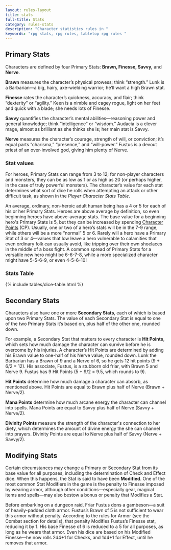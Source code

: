 ```yaml
---
layout: rules-layout
title: stats
full-title: Stats
category: rules-stats
description: "Character statistics rules in "
keywords: "rpg stats, rpg rules, tabletop rpg rules "
---
```


## Primary Stats

Characters are defined by four Primary Stats: **Brawn, Finesse, Savvy,** and **Nerve**.

**Brawn** measures the character’s physical prowess; think “strength.” Lunk is a Barbarian&mdash;a big, hairy, axe-wielding warrior; he’ll want a high Brawn stat.

**Finesse** rates the character’s quickness, accuracy, and flair; think “dexterity” or “agility.” Keen is a nimble and cagey rogue, light on her feet and quick with a blade; she needs lots of Finesse.

**Savvy** quantifies the character’s mental abilities—reasoning power and general knowledge; think “intelligence” or “wisdom.” Audacia is a clever mage, almost as brilliant as she thinks she is; her main stat is Savvy.

**Nerve** measures the character’s courage, strength of will, or conviction; it’s equal parts “charisma,” “presence,” and “will-power.” Fustus is a devout priest of an over-involved god, giving him plenty of Nerve.

### Stat values

For heroes, Primary Stats can range from 3 to 12; for non-player characters and monsters, they can be as low as 1 or as high as 20 (or perhaps higher, in the case of truly powerful monsters). The character’s value for each stat determines what sort of dice he rolls when attempting an attack or other difficult task, as shown in the _Player Character Stats Table_.

An average, ordinary, non-heroic adult human being has a 4 or 5 for each of his or her Primary Stats. Heroes are above average by definition, so even beginning heroes have above-average stats. The base value for a beginning hero's Primary Stats is 5, but they can be increased by spending [Character Points]({{site.url}}/rules-chars/0006/02/01/character-points.html) (CP). Usually, one or two of a hero’s stats will be in the 7-9 range, while others will be a more “normal” 5 or 6. Rarely will a hero have a Primary Stat of 3 or 4&mdash;values that low leave a hero vulnerable to calamities that even ordinary folk can usually avoid, like tripping over their own shoelaces in the middle of a boss fight. A common spread of Primary Stats for a versatile new hero might be 6-6-7-8, while a more specialized character might have 5-5-6-9, or even 4-5-6-10!

### Stats Table
{% include tables/dice-table.html %}

## Secondary Stats
Characters also have one or more **Secondary Stats**, each of which is based upon two Primary Stats. The value of each Secondary Stat is equal to one of the two Primary Stats it’s based on, plus half of the other one, rounded down.

For example, a Secondary Stat that matters to every character is **Hit Points**, which sets how much damage the character can survive before he is overcome by his injuries. A character’s Hit Points are determined by adding his Brawn value to one-half of his Nerve value, rounded down. Lunk the Barbarian has a Brawn of 9 and a Nerve of 6, so he gets 12 hit points (9 + 6/2 = 12). His associate, Fustus, is a stubborn old friar, with Brawn 5 and Nerve 9. Fustus has 9 Hit Points (5 + 9/2 = 9.5, which rounds to 9).

**Hit Points** determine how much damage a character can absorb, as mentioned above. Hit Points are equal to Brawn plus half of Nerve (Brawn + Nerve/2).

**Mana Points** determine how much arcane energy the character can channel into spells. Mana Points are equal to Savvy plus half of Nerve (Savvy + Nerve/2).

**Divinity Points** measure the strength of the character's connection to her diety, which determines the amount of divine energy the she can channel into prayers. Divinity Points are equal to Nerve plus half of Savvy (Nerve + Savvy/2).

## Modifying Stats
Certain circumstances may change a Primary or Secondary Stat from its base value for all purposes, including the determination of Check and Effect dice. When this happens, the Stat is said to have been **Modified**. One of the most common Stat Modifiers in the game is the penalty to Finesse imposed by wearing armor, although other conditions&mdash;especially gear, magical items and spells&mdash;may also bestow a bonus or penalty that Modifies a Stat.

Before embarking on a dungeon raid, Friar Fustus dons a gambeson&mdash;a suit of heavily-padded cloth armor. Fustus’s Brawn of 5 is not sufficient to wear this armor without penalty. According to the rules for Armor (see the Combat section for details), that penalty Modifies Fustus’s Finesse stat, reducing it by 1. His base Finesse of 6 is reduced to a 5 for all purposes, as long as he wears that armor. Even his dice are based on his Modified Finesse&mdash;he now rolls 2d4+1 for Checks, and 1d4+1 for Effect, until he removes that armor.

